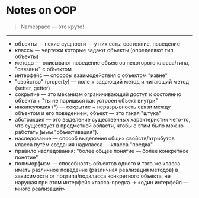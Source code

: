 # Notes on OOP

> Namespace — это круто!
___

- объекты — некие сущности — у них есть: состояние, поведение
- классы — чертежи которые задают объекты (определяют тип объекты)
- методы — описывают поведение объектов некоторого класса/типа, "связаны" с объектом
- интерфейс — способы взаимодействия с объектом "извне"
- "свойство" (property) — поле + задающий метод и читающий метод (setter, getter)
- сокрытие — это механизм ограничивающий доступ к состоянию объекта + "ты не паришься как устроен объект внутри"
- инкапсуляция (*) — сокрытие + неразрывность связи между объектом и его поведением; объект — это такая "штука"
- абстракция — это выделение существенных характеристик чего-то, что существует в предметной области, чтобы с этим было можно работать (ыыы "объективация").
- наследование — способ выделения общих свойств/атрибутов класса путём создания надкласса — класса "предка"
- правило наследования: "более общее понятие — более конкретное понятие"
- полиморфизм — способность объектов одного и того же класса иметь различное поведение (различная реализация методов) в зависимости от подтипа/подкласса конкретного объекта, не нарушая при этом интерфейс класса-предка -> «один интерфейс — много реализаций»
